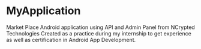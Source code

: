 # MyApplication
Market Place Android application using API and Admin Panel from NCrypted Technologies
Created as a practice during my internship to get experience as well as certification in Android App Development.
